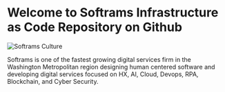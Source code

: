 # Welcome to Softrams Infrastructure as Code Repository on Github

![Softrams Culture](https://softrams.com/wp-content/uploads/2021/02/image-22.png)

Softrams is one of the fastest growing digital services firm in the Washington Metropolitan region 
designing human centered software and developing digital services focused on HX, AI, Cloud, Devops, 
RPA, Blockchain, and Cyber Security.
